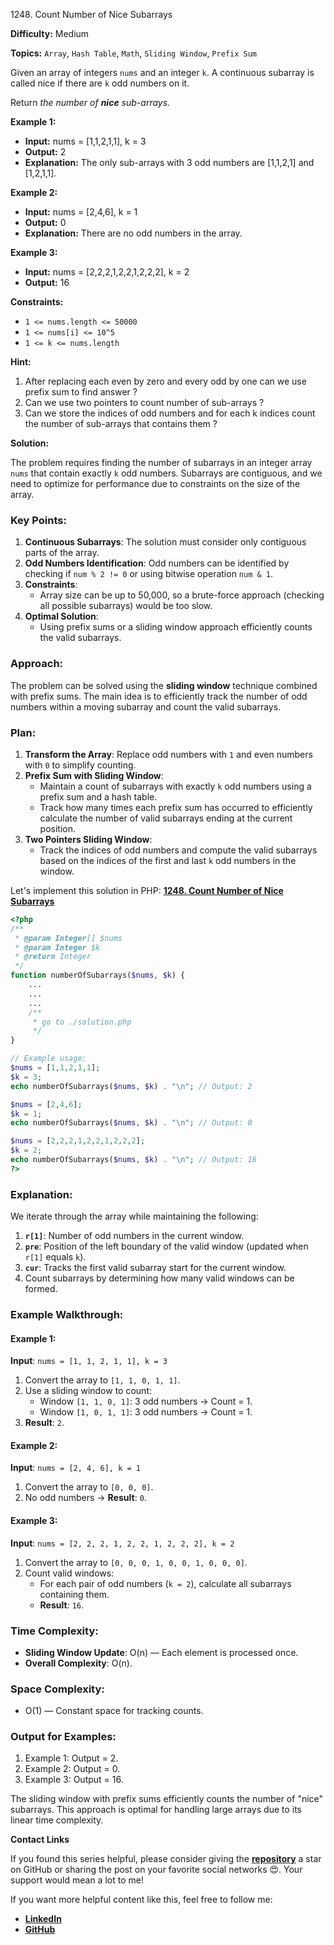 1248\. Count Number of Nice Subarrays

**Difficulty:** Medium

**Topics:** `Array`, `Hash Table`, `Math`, `Sliding Window`, `Prefix Sum`

Given an array of integers `nums` and an integer `k`. A continuous subarray is called nice if there are `k` odd numbers on it.

Return _the number of **nice** sub-arrays_.

**Example 1:**

- **Input:** nums = [1,1,2,1,1], k = 3
- **Output:** 2
- **Explanation:** The only sub-arrays with 3 odd numbers are [1,1,2,1] and [1,2,1,1].

**Example 2:**

- **Input:** nums = [2,4,6], k = 1
- **Output:** 0
- **Explanation:** There are no odd numbers in the array.

**Example 3:**

- **Input:** nums = [2,2,2,1,2,2,1,2,2,2], k = 2
- **Output:** 16 

**Constraints:**

- <code>1 <= nums.length <= 50000</code>
- <code>1 <= nums[i] <= 10^5</code>
- <code>1 <= k <= nums.length</code>


**Hint:**
1. After replacing each even by zero and every odd by one can we use prefix sum to find answer ?
2. Can we use two pointers to count number of sub-arrays ?
3. Can we store the indices of odd numbers and for each k indices count the number of sub-arrays that contains them ?



**Solution:**

The problem requires finding the number of subarrays in an integer array `nums` that contain exactly `k` odd numbers. Subarrays are contiguous, and we need to optimize for performance due to constraints on the size of the array.

### Key Points:
1. **Continuous Subarrays**: The solution must consider only contiguous parts of the array.
2. **Odd Numbers Identification**: Odd numbers can be identified by checking if `num % 2 != 0` or using bitwise operation `num & 1`.
3. **Constraints**:
    - Array size can be up to 50,000, so a brute-force approach (checking all possible subarrays) would be too slow.
4. **Optimal Solution**:
    - Using prefix sums or a sliding window approach efficiently counts the valid subarrays.

### Approach:
The problem can be solved using the **sliding window** technique combined with prefix sums. The main idea is to efficiently track the number of odd numbers within a moving subarray and count the valid subarrays.

### Plan:
1. **Transform the Array**: Replace odd numbers with `1` and even numbers with `0` to simplify counting.
2. **Prefix Sum with Sliding Window**:
    - Maintain a count of subarrays with exactly `k` odd numbers using a prefix sum and a hash table.
    - Track how many times each prefix sum has occurred to efficiently calculate the number of valid subarrays ending at the current position.
3. **Two Pointers Sliding Window**:
    - Track the indices of odd numbers and compute the valid subarrays based on the indices of the first and last `k` odd numbers in the window.

Let's implement this solution in PHP: **[1248. Count Number of Nice Subarrays](https://github.com/mah-shamim/leet-code-in-php/tree/main/algorithms/001248-count-number-of-nice-subarrays/solution.php)**

```php
<?php
/**
 * @param Integer[] $nums
 * @param Integer $k
 * @return Integer
 */
function numberOfSubarrays($nums, $k) {
    ...
    ...
    ...
    /**
     * go to ./solution.php
     */
}

// Example usage:
$nums = [1,1,2,1,1];
$k = 3;
echo numberOfSubarrays($nums, $k) . "\n"; // Output: 2

$nums = [2,4,6];
$k = 1;
echo numberOfSubarrays($nums, $k) . "\n"; // Output: 0

$nums = [2,2,2,1,2,2,1,2,2,2];
$k = 2;
echo numberOfSubarrays($nums, $k) . "\n"; // Output: 16
?>
```

### Explanation:

We iterate through the array while maintaining the following:
1. **`r[1]`**: Number of odd numbers in the current window.
2. **`pre`**: Position of the left boundary of the valid window (updated when `r[1]` equals `k`).
3. **`cur`**: Tracks the first valid subarray start for the current window.
4. Count subarrays by determining how many valid windows can be formed.

### Example Walkthrough:

#### Example 1:
**Input**: `nums = [1, 1, 2, 1, 1], k = 3`

1. Convert the array to `[1, 1, 0, 1, 1]`.
2. Use a sliding window to count:
    - Window `[1, 1, 0, 1]`: 3 odd numbers → Count = 1.
    - Window `[1, 0, 1, 1]`: 3 odd numbers → Count = 1.
3. **Result**: `2`.

#### Example 2:
**Input**: `nums = [2, 4, 6], k = 1`

1. Convert the array to `[0, 0, 0]`.
2. No odd numbers → **Result**: `0`.

#### Example 3:
**Input**: `nums = [2, 2, 2, 1, 2, 2, 1, 2, 2, 2], k = 2`

1. Convert the array to `[0, 0, 0, 1, 0, 0, 1, 0, 0, 0]`.
2. Count valid windows:
    - For each pair of odd numbers (`k = 2`), calculate all subarrays containing them.
    - **Result**: `16`.

### Time Complexity:
- **Sliding Window Update**: O(n) — Each element is processed once.
- **Overall Complexity**: O(n).

### Space Complexity:
- O(1) — Constant space for tracking counts.

### Output for Examples:
1. Example 1: Output = 2.
2. Example 2: Output = 0.
3. Example 3: Output = 16.

The sliding window with prefix sums efficiently counts the number of "nice" subarrays. This approach is optimal for handling large arrays due to its linear time complexity.

**Contact Links**

If you found this series helpful, please consider giving the **[repository](https://github.com/mah-shamim/leet-code-in-php)** a star on GitHub or sharing the post on your favorite social networks 😍. Your support would mean a lot to me!

If you want more helpful content like this, feel free to follow me:

- **[LinkedIn](https://www.linkedin.com/in/arifulhaque/)**
- **[GitHub](https://github.com/mah-shamim)**